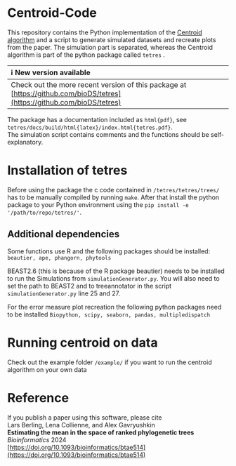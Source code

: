# Centroid-Code

This repository contains the Python implementation of the [Centroid algorithm](https://doi.org/10.1101/2023.05.08.539790) and a script to generate simulated datasets and recreate plots from the paper.
The simulation part is separated, whereas the Centroid algorithm is part of the python package called `tetres` .

| :information_source: New version available                             |
|:---------------------------------------------------------|
|Check out the more recent version of this package at [https://github.com/bioDS/tetres](https://github.com/bioDS/tetres)|


The package has a documentation included as `html{pdf}`, see `tetres/docs/build/html{latex}/index.html{tetres.pdf}`.<br>
The simulation script contains comments and the functions should be self-explanatory.


# Installation of tetres

Before using the package the c code contained in `/tetres/tetres/trees/` has to be manually compiled by running `make`.
After that install the python package to your Python environment using the `pip install -e '/path/to/repo/tetres/'`.

## Additional dependencies

Some functions use R and the following packages should be installed:
`
beautier,
ape,
phangorn,
phytools
`

BEAST2.6 (this is because of the R package beautier) needs to be installed to run the Simulations from `simulationGenerator.py`.
You will also need to set the path to BEAST2 and to treeannotator in the script `simulationGenerator.py` line 25 and 27.

For the error measure plot recreation the following python packages need to be installed
`
Biopython,
scipy,
seaborn,
pandas,
multipledispatch
`


# Running centroid on data

Check out the example folder `/example/` if you want to run the centroid algorithm on your own data


# Reference

If you publish a paper using this software, please cite<br>
Lars Berling, Lena Collienne, and Alex Gavryushkin<br>
**Estimating the mean in the space of ranked phylogenetic trees**<br>
*Bioinformatics* 2024<br>
[https://doi.org/10.1093/bioinformatics/btae514](https://doi.org/10.1093/bioinformatics/btae514) 
